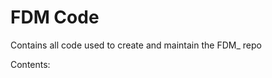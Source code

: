 # FDM Code

Contains all code used to create and maintain the FDM_<dataset> repo

Contents:

<empty>


